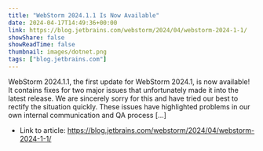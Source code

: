 ```yaml
---
title: "WebStorm 2024.1.1 Is Now Available"
date: 2024-04-17T14:49:36+00:00
link: https://blog.jetbrains.com/webstorm/2024/04/webstorm-2024-1-1/
showShare: false
showReadTime: false
thumbnail: images/dotnet.png
tags: ["blog.jetbrains.com"]
---
```

WebStorm 2024.1.1, the first update for WebStorm 2024.1, is now available! It contains fixes for two major issues that unfortunately made it into the latest release. We are sincerely sorry for this and have tried our best to rectify the situation quickly. These issues have highlighted problems in our own internal communication and QA process […]

- Link to article: https://blog.jetbrains.com/webstorm/2024/04/webstorm-2024-1-1/